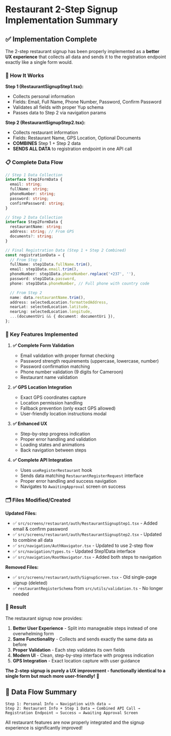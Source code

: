 # Restaurant 2-Step Signup Implementation Summary

## ✅ **Implementation Complete**

The 2-step restaurant signup has been properly implemented as a **better UX experience** that collects all data and sends it to the registration endpoint exactly like a single form would.

### **🎯 How It Works**

**Step 1 (RestaurantSignupStep1.tsx):**

- Collects personal information
- Fields: Email, Full Name, Phone Number, Password, Confirm Password
- Validates all fields with proper Yup schema
- Passes data to Step 2 via navigation params

**Step 2 (RestaurantSignupStep2.tsx):**

- Collects restaurant information
- Fields: Restaurant Name, GPS Location, Optional Documents
- **COMBINES** Step 1 + Step 2 data
- **SENDS ALL DATA** to registration endpoint in one API call

### **📋 Complete Data Flow**

```typescript
// Step 1 Data Collection
interface Step1FormData {
  email: string;
  fullName: string;
  phoneNumber: string;
  password: string;
  confirmPassword: string;
}

// Step 2 Data Collection
interface Step2FormData {
  restaurantName: string;
  address: string; // From GPS
  documents?: string;
}

// Final Registration Data (Step 1 + Step 2 Combined)
const registrationData = {
  // From Step 1
  fullName: step1Data.fullName.trim(),
  email: step1Data.email.trim(),
  phoneNumber: step1Data.phoneNumber.replace('+237', ''),
  password: step1Data.password,
  phone: step1Data.phoneNumber, // Full phone with country code

  // From Step 2
  name: data.restaurantName.trim(),
  address: selectedLocation.formattedAddress,
  nearLat: selectedLocation.latitude,
  nearLng: selectedLocation.longitude,
  ...(documentUri && { document: documentUri }),
};
```

### **🔧 Key Features Implemented**

1. **✅ Complete Form Validation**
   - Email validation with proper format checking
   - Password strength requirements (uppercase, lowercase, number)
   - Password confirmation matching
   - Phone number validation (9 digits for Cameroon)
   - Restaurant name validation

2. **✅ GPS Location Integration**
   - Exact GPS coordinates capture
   - Location permission handling
   - Fallback prevention (only exact GPS allowed)
   - User-friendly location instructions modal

3. **✅ Enhanced UX**
   - Step-by-step progress indication
   - Proper error handling and validation
   - Loading states and animations
   - Back navigation between steps

4. **✅ Complete API Integration**
   - Uses `useRegisterRestaurant` hook
   - Sends data matching `RestaurantRegisterRequest` interface
   - Proper error handling and success navigation
   - Navigates to `AwaitingApproval` screen on success

### **🗂️ Files Modified/Created**

**Updated Files:**

- ✅ `src/screens/restaurant/auth/RestaurantSignupStep1.tsx` - Added email & confirm password
- ✅ `src/screens/restaurant/auth/RestaurantSignupStep2.tsx` - Updated to combine all data
- ✅ `src/navigation/AuthNavigator.tsx` - Updated to use 2-step flow
- ✅ `src/navigation/types.ts` - Updated Step1Data interface
- ✅ `src/navigation/RootNavigator.tsx` - Added both steps to navigation

**Removed Files:**

- ✅ `src/screens/restaurant/auth/SignupScreen.tsx` - Old single-page signup (deleted)
- ✅ `restaurantRegisterSchema` from `src/utils/validation.ts` - No longer needed

### **🎉 Result**

The restaurant signup now provides:

1. **Better User Experience** - Split into manageable steps instead of one overwhelming form
2. **Same Functionality** - Collects and sends exactly the same data as before
3. **Proper Validation** - Each step validates its own fields
4. **Modern UI** - Clean, step-by-step interface with progress indication
5. **GPS Integration** - Exact location capture with user guidance

**The 2-step signup is purely a UX improvement - functionally identical to a single form but much more user-friendly!** 🚀

## 🔄 **Data Flow Summary**

```
Step 1: Personal Info → Navigation with data →
Step 2: Restaurant Info + Step 1 Data → Combined API Call →
Registration Endpoint → Success → Awaiting Approval Screen
```

All restaurant features are now properly integrated and the signup experience is significantly improved!

